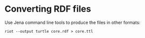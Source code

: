 # Converting RDF files

Use Jena command line tools to produce the files in other formats:

    riot --output turtle core.rdf > core.ttl